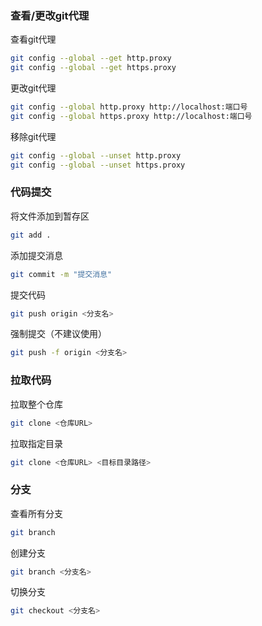 ### 查看/更改git代理

查看git代理
```bash
git config --global --get http.proxy
git config --global --get https.proxy
```

更改git代理
```bash
git config --global http.proxy http://localhost:端口号
git config --global https.proxy http://localhost:端口号
```

移除git代理
```bash
git config --global --unset http.proxy
git config --global --unset https.proxy
```

### 代码提交

将文件添加到暂存区
```bash
git add .
```

添加提交消息
```bash
git commit -m "提交消息"
```

提交代码
```bash
git push origin <分支名>
```

强制提交（不建议使用）
```bash
git push -f origin <分支名>
```

### 拉取代码

拉取整个仓库
```bash
git clone <仓库URL>
```

拉取指定目录
```bash
git clone <仓库URL> <目标目录路径>
```


### 分支

查看所有分支
```bash
git branch
```

创建分支
```bash
git branch <分支名>
```

切换分支
```bash
git checkout <分支名>
```
